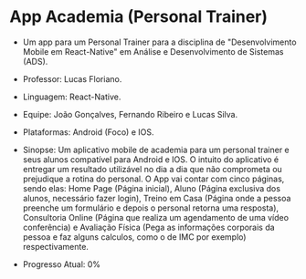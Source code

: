 # App Academia (Personal Trainer)

- Um app para um Personal Trainer para a disciplina de "Desenvolvimento Mobile em React-Native" em Análise e Desenvolvimento de Sistemas (ADS).
- Professor: Lucas Floriano.
- Linguagem: React-Native.
- Equipe: João Gonçalves, Fernando Ribeiro e Lucas Silva.
- Plataformas: Android (Foco) e IOS.

- Sinopse: Um aplicativo mobile de academia para um personal trainer e seus alunos compatível para Android e IOS. O intuito do aplicativo é entregar um resultado utilizável no dia a dia que não comprometa ou prejudique a rotina do personal. O App vai contar com cinco páginas, sendo elas: Home Page (Página inicial), Aluno (Página exclusiva dos alunos, necessário fazer login), Treino em Casa (Página onde a pessoa preenche um formulário e depois o personal retorna uma resposta), Consultoria Online (Página que realiza um agendamento de uma vídeo conferência) e Avaliação Física (Pega as informações corporais da pessoa e faz alguns calculos, como o de IMC por exemplo) respectivamente.

- Progresso Atual: 0%
